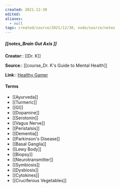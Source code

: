 ```yaml
---
created: 2021-12-30 
edited: 
aliases:
  - null
tags: created/source/2021/12/30, node/source/notes
---
```


##### [[notes_Brain Gut Axis ]]
**Creator**:: [[Dr. K]]
 
**Source**:: [[course_Dr. K's Guide to Mental Health]]

**Link**:: [Healthy Gamer](https://coaching.healthygamer.gg/guide/lessons/brain-gut-axis)

#### Terms
- [[Ayurveda]]
- [[Turmeric]]
- [[GI]]
- [[Dopamine]]
- [[Serotonin]]
- [[Vagus Nerve]]
- [[Peristalsis]]
- [[Dementia]]
- [[Parkinson's Disease]]
- [[Basal Ganglia]]
- [[Lewy Body]]
- [[Biopsy]]
- [[Neurotransmitter]]
- [[Symbiosis]]
- [[Dysbiosis]]
- [[Cytokines]]
- [[Cruciferous Vegetables]]